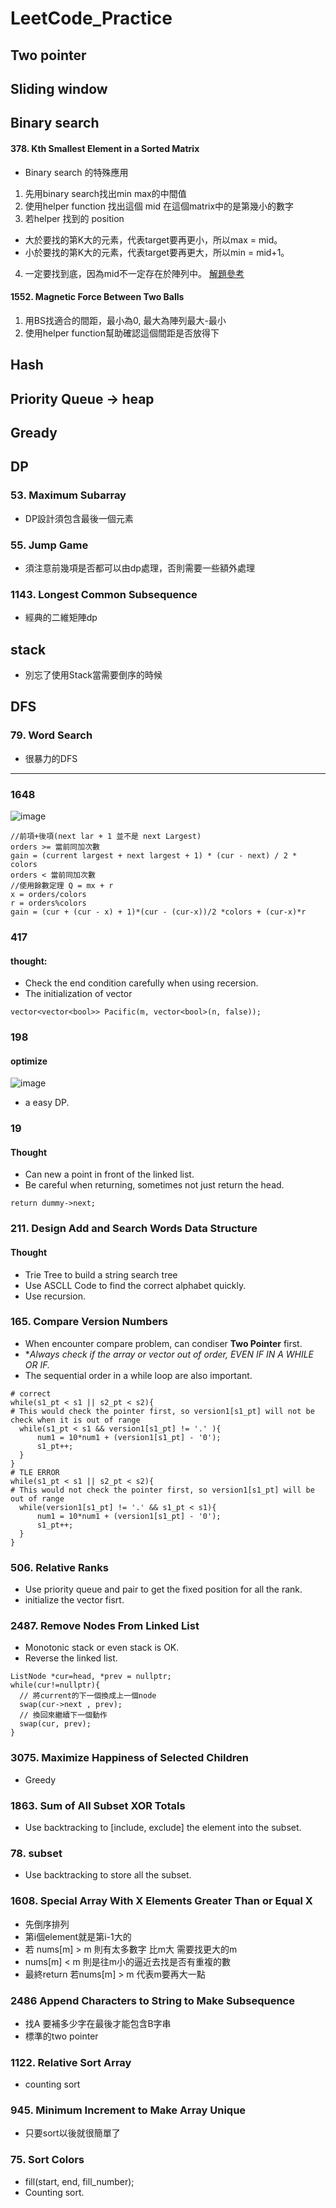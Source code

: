 # LeetCode_Practice

## Two pointer
## Sliding window
## Binary search
#### 378. Kth Smallest Element in a Sorted Matrix
- Binary search 的特殊應用
1. 先用binary search找出min max的中間值
2. 使用helper function 找出這個 mid 在這個matrix中的是第幾小的數字
3. 若helper 找到的 position
  - 大於要找的第K大的元素，代表target要再更小，所以max = mid。
  - 小於要找的第K大的元素，代表target要再更大，所以min = mid+1。
4. 一定要找到底，因為mid不一定存在於陣列中。
[解題參考](https://anj910.medium.com/leetcode-378-kth-smallest-element-in-a-sorted-matrix-%E4%B8%AD%E6%96%87-318d52f366af)

#### 1552. Magnetic Force Between Two Balls
1. 用BS找適合的間距，最小為0, 最大為陣列最大-最小
2. 使用helper function幫助確認這個間距是否放得下
## Hash
## Priority Queue -> heap
## Gready
## DP
### 53. Maximum Subarray
- DP設計須包含最後一個元素
### 55. Jump Game
- 須注意前幾項是否都可以由dp處理，否則需要一些額外處理
### 1143. Longest Common Subsequence
- 經典的二維矩陣dp
## stack
- 別忘了使用Stack當需要倒序的時候
## DFS
### 79. Word Search
- 很暴力的DFS
_________________________________
### 1648
![image](https://user-images.githubusercontent.com/75492436/155433701-31f06d09-bf95-4b08-95f9-f2dfc75f5eca.png)
```
//前項+後項(next lar + 1 並不是 next Largest)
orders >= 當前同加次數
gain = (current largest + next largest + 1) * (cur - next) / 2 * colors
orders < 當前同加次數
//使用餘數定理 Q = mx + r
x = orders/colors
r = orders%colors
gain = (cur + (cur - x) + 1)*(cur - (cur-x))/2 *colors + (cur-x)*r
```
### 417
#### thought:
- Check the end condition carefully when using recersion.
- The initialization of vector
```=cpp
vector<vector<bool>> Pacific(m, vector<bool>(n, false));
```

### 198
#### optimize
![image](https://github.com/billy122333/LeetCode_Practice/assets/75492436/04ff8d53-ef15-47ff-9acb-66625f76266f)
- a easy DP.

### 19

#### Thought
- Can new a point in front of the linked list.
- Be careful when returning, sometimes not just return the head.
```=cpp
return dummy->next;
```

### 211. Design Add and Search Words Data Structure

#### Thought
- Trie Tree to build a string search tree
- Use ASCLL Code to find the correct alphabet quickly.
- Use recursion.

### 165. Compare Version Numbers
- When encounter compare problem, can condiser **Two Pointer** first.
- **Always check if the array or vector out of order, EVEN IF IN A WHILE OR IF.*
- The sequential order in a while loop are also important.
```=cpp
# correct
while(s1_pt < s1 || s2_pt < s2){
# This would check the pointer first, so version1[s1_pt] will not be check when it is out of range 
  while(s1_pt < s1 && version1[s1_pt] != '.' ){
      num1 = 10*num1 + (version1[s1_pt] - '0');
      s1_pt++;
  }
}
# TLE ERROR
while(s1_pt < s1 || s2_pt < s2){
# This would not check the pointer first, so version1[s1_pt] will be out of range 
  while(version1[s1_pt] != '.' && s1_pt < s1){
      num1 = 10*num1 + (version1[s1_pt] - '0');
      s1_pt++;
  }
}
```

### 506. Relative Ranks
- Use priority queue and pair to get the fixed position for all the rank.
- initialize the vector fisrt.

### 2487. Remove Nodes From Linked List
- Monotonic stack or even stack is OK.
- Reverse the linked list.
```=cpp
ListNode *cur=head, *prev = nullptr;
while(cur!=nullptr){
  // 將current的下一個換成上一個node
  swap(cur->next , prev);
  // 換回來繼續下一個動作
  swap(cur, prev);
}
```

### 3075. Maximize Happiness of Selected Children
- Greedy

### 1863. Sum of All Subset XOR Totals
- Use backtracking to [include, exclude] the element into the subset.
### 78. subset
- Use backtracking to store all the subset.

### 1608. Special Array With X Elements Greater Than or Equal X
- 先倒序排列
- 第i個element就是第i-1大的
- 若 nums[m] > m 則有太多數字 比m大 需要找更大的m
- nums[m] < m 則是往m小的逼近去找是否有重複的數
- 最終return 若nums[m] > m 代表m要再大一點

### 2486 Append Characters to String to Make Subsequence
- 找A 要補多少字在最後才能包含B字串
- 標準的two pointer

### 1122. Relative Sort Array
- counting sort

### 945. Minimum Increment to Make Array Unique
- 只要sort以後就很簡單了

### 75. Sort Colors
- fill(start, end, fill_number);
- Counting sort.
